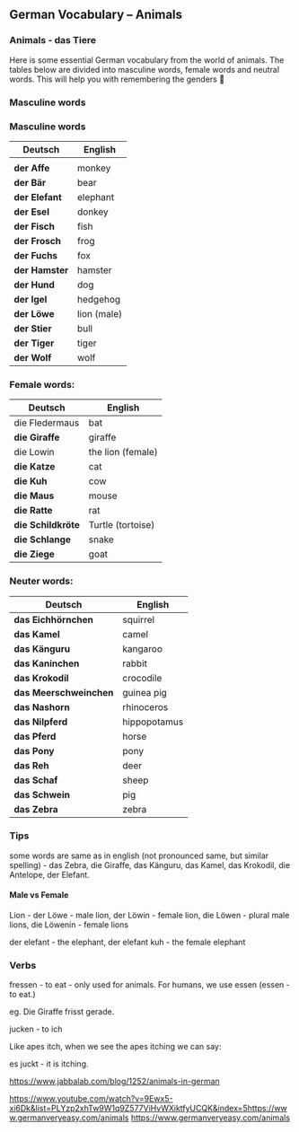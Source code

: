 ## German Vocabulary – Animals

### Animals - das Tiere

Here is some essential German vocabulary from the world of animals. The tables below are divided into masculine words, female words and neutral words. This will help you with remembering the genders 🙂

### Masculine words
### Masculine words

| **Deutsch**     | English     |
| --------------- | ----------- |
|                 |             |
| **der Affe**    | monkey      |
| **der Bär**     | bear        |
| **der Elefant** | elephant    |
| **der Esel**    | donkey      |
| **der Fisch**   | fish        |
| **der Frosch**  | frog        |
| **der Fuchs**   | fox         |
| **der Hamster** | hamster     |
| **der Hund**    | dog         |
| **der Igel**    | hedgehog    |
| **der Löwe**    | lion (male) |
| **der Stier**   | bull        |
| **der Tiger**   | tiger       |
| **der Wolf**    | wolf        |

### Female words:

| **Deutsch**         | English           |
| ------------------- | ----------------- |
| die Fledermaus      | bat               |
| **die Giraffe**     | giraffe           |
| die Lowin           | the lion (female) |
| **die Katze**       | cat               |
| **die Kuh**         | cow               |
| **die Maus**        | mouse             |
| **die Ratte**       | rat               |
| **die Schildkröte** | Turtle (tortoise) |
| **die Schlange**    | snake             |
| **die Ziege**       | goat              |

### Neuter words:

| **Deutsch**             | English      |
| ----------------------- | ------------ |
| **das Eichhörnchen**    | squirrel     |
| **das Kamel**           | camel        |
| **das Känguru**         | kangaroo     |
| **das Kaninchen**       | rabbit       |
| **das Krokodil**        | crocodile    |
| **das Meerschweinchen** | guinea pig   |
| **das Nashorn**         | rhinoceros   |
| **das Nilpferd**        | hippopotamus |
| **das Pferd**           | horse        |
| **das Pony**            | pony         |
| **das Reh**             | deer         |
| **das Schaf**           | sheep        |
| **das Schwein**         | pig          |
| **das Zebra**           | zebra        |

### Tips

some words are same as in english (not pronounced same, but similar spelling) - das Zebra, die Giraffe, das Känguru, das Kamel, das Krokodil, die Antelope, der Elefant.

#### Male vs Female

Lion - der Löwe - male lion, der Löwin - female lion, die Löwen - plural male lions, die Löwenin - female lions

der elefant - the elephant, der elefant kuh - the female elephant

### Verbs

fressen - to eat - only used for animals. For humans, we use essen (essen - to eat.)

eg. Die Giraffe frisst gerade.

jucken - to ich

Like apes itch, when we see the apes itching we can say:

es juckt - it is itching.



https://www.jabbalab.com/blog/1252/animals-in-german    

https://www.youtube.com/watch?v=9Ewx5-xi6Dk&list=PLYzp2xhTw9W1q9Z577ViHvWXiktfyUCQK&index=5https://www.germanveryeasy.com/animals
https://www.germanveryeasy.com/animals
